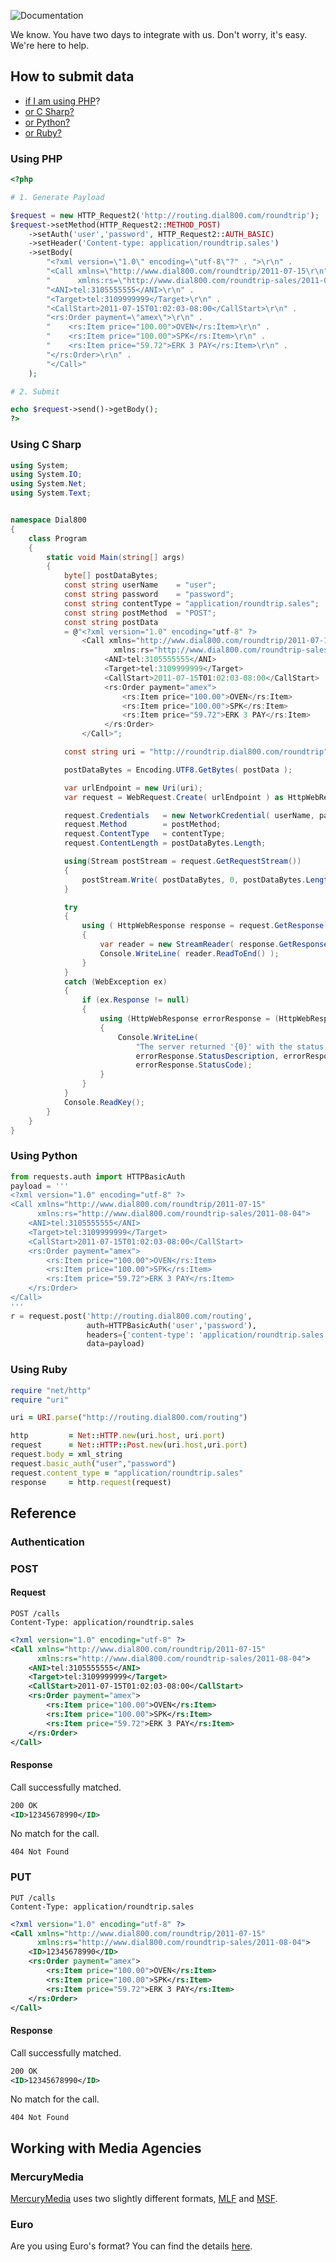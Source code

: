 ![Documentation](http://docs.dial800.com/images/roundtrip.png)

We know. You have two days to integrate with us. Don't worry, it's easy. We're here to help.

## How to submit data

* [if I am using PHP](#using-php)?
* [or C Sharp?](#using-c-sharp)
* [or Python?](#using-python)
* [or Ruby?](#using-ruby)

### Using PHP

```php
<?php

# 1. Generate Payload

$request = new HTTP_Request2('http://routing.dial800.com/roundtrip');
$request->setMethod(HTTP_Request2::METHOD_POST)
    ->setAuth('user','password', HTTP_Request2::AUTH_BASIC)
    ->setHeader('Content-type: application/roundtrip.sales')
    ->setBody(
        "<?xml version=\"1.0\" encoding=\"utf-8\"?" . ">\r\n" .
        "<Call xmlns=\"http://www.dial800.com/roundtrip/2011-07-15\r\n" .
        "      xmlns:rs=\"http://www.dial800.com/roundtrip-sales/2011-08-04\">" .
        "<ANI>tel:3105555555</ANI>\r\n" .
        "<Target>tel:3109999999</Target>\r\n" . 
        "<CallStart>2011-07-15T01:02:03-08:00</CallStart>\r\n" .
        "<rs:Order payment=\"amex\">\r\n" .
        "    <rs:Item price="100.00">OVEN</rs:Item>\r\n" .
        "    <rs:Item price="100.00">SPK</rs:Item>\r\n" .
        "    <rs:Item price="59.72">ERK 3 PAY</rs:Item>\r\n" .
        "</rs:Order>\r\n" .
        "</Call>"
    );

# 2. Submit

echo $request->send()->getBody();
?>
```

### Using C Sharp

```csharp
using System;
using System.IO;
using System.Net;
using System.Text;


namespace Dial800
{
    class Program
    {
        static void Main(string[] args)
        {
            byte[] postDataBytes;
            const string userName    = "user";
            const string password    = "password";
            const string contentType = "application/roundtrip.sales";
            const string postMethod  = "POST";
            const string postData    
            = @"<?xml version="1.0" encoding="utf-8" ?>
                <Call xmlns="http://www.dial800.com/roundtrip/2011-07-15"
                       xmlns:rs="http://www.dial800.com/roundtrip-sales/2011-08-04">      
                     <ANI>tel:3105555555</ANI>
                     <Target>tel:3109999999</Target>
                     <CallStart>2011-07-15T01:02:03-08:00</CallStart>
                     <rs:Order payment="amex">
                         <rs:Item price="100.00">OVEN</rs:Item>
                         <rs:Item price="100.00">SPK</rs:Item>
                         <rs:Item price="59.72">ERK 3 PAY</rs:Item>
                     </rs:Order>
                </Call>";

            const string uri = "http://roundtrip.dial800.com/roundtrip";

            postDataBytes = Encoding.UTF8.GetBytes( postData );

            var urlEndpoint = new Uri(uri);
            var request = WebRequest.Create( urlEndpoint ) as HttpWebRequest;

            request.Credentials   = new NetworkCredential( userName, password );
            request.Method        = postMethod;
            request.ContentType   = contentType;
            request.ContentLength = postDataBytes.Length;

            using(Stream postStream = request.GetRequestStream())
            {
                postStream.Write( postDataBytes, 0, postDataBytes.Length );
            }

            try
            {
                using ( HttpWebResponse response = request.GetResponse() as HttpWebResponse )
                {
                    var reader = new StreamReader( response.GetResponseStream() );
                    Console.WriteLine( reader.ReadToEnd() );
                }
            }
            catch (WebException ex)
            {
                if (ex.Response != null)
                {
                    using (HttpWebResponse errorResponse = (HttpWebResponse)ex.Response)
                    {
                        Console.WriteLine(
                            "The server returned '{0}' with the status code {1} ({2:d}).",
                            errorResponse.StatusDescription, errorResponse.StatusCode,
                            errorResponse.StatusCode);
                    }
                }
            }
            Console.ReadKey();
        }
    }
}
```

### Using Python

```python
from requests.auth import HTTPBasicAuth
payload = '''
<?xml version="1.0" encoding="utf-8" ?>
<Call xmlns="http://www.dial800.com/roundtrip/2011-07-15"
      xmlns:rs="http://www.dial800.com/roundtrip-sales/2011-08-04">      
    <ANI>tel:3105555555</ANI>
    <Target>tel:3109999999</Target>
    <CallStart>2011-07-15T01:02:03-08:00</CallStart>
    <rs:Order payment="amex">
        <rs:Item price="100.00">OVEN</rs:Item>
        <rs:Item price="100.00">SPK</rs:Item>
        <rs:Item price="59.72">ERK 3 PAY</rs:Item>
    </rs:Order>
</Call>
'''
r = request.post('http://routing.dial800.com/routing',
                 auth=HTTPBasicAuth('user','password'),
                 headers={'content-type': 'application/roundtrip.sales'},
                 data=payload)
```

### Using Ruby

```ruby
require "net/http"
require "uri"

uri = URI.parse("http://routing.dial800.com/routing")

http         = Net::HTTP.new(uri.host, uri.port)
request      = Net::HTTP::Post.new(uri.host,uri.port)
request.body = xml_string
request.basic_auth("user","password")
request.content_type = "application/roundtrip.sales"
response     = http.request(request)
```

## Reference

### Authentication

### POST

#### Request

```
POST /calls
Content-Type: application/roundtrip.sales
```

```xml
<?xml version="1.0" encoding="utf-8" ?>
<Call xmlns="http://www.dial800.com/roundtrip/2011-07-15"
      xmlns:rs="http://www.dial800.com/roundtrip-sales/2011-08-04">      
    <ANI>tel:3105555555</ANI>
    <Target>tel:3109999999</Target>
    <CallStart>2011-07-15T01:02:03-08:00</CallStart>
    <rs:Order payment="amex">
        <rs:Item price="100.00">OVEN</rs:Item>
        <rs:Item price="100.00">SPK</rs:Item>
        <rs:Item price="59.72">ERK 3 PAY</rs:Item>
    </rs:Order>
</Call>
```

#### Response

Call successfully matched.

```xml
200 OK
<ID>12345678990</ID>
```

No match for the call.

```
404 Not Found
```

### PUT

```
PUT /calls
Content-Type: application/roundtrip.sales
```

```xml
<?xml version="1.0" encoding="utf-8" ?>
<Call xmlns="http://www.dial800.com/roundtrip/2011-07-15"
      xmlns:rs="http://www.dial800.com/roundtrip-sales/2011-08-04">      
    <ID>12345678990</ID>
    <rs:Order payment="amex">
        <rs:Item price="100.00">OVEN</rs:Item>
        <rs:Item price="100.00">SPK</rs:Item>
        <rs:Item price="59.72">ERK 3 PAY</rs:Item>
    </rs:Order>
</Call>
```

#### Response

Call successfully matched.

```xml
200 OK
<ID>12345678990</ID>
```

No match for the call.

```
404 Not Found
```

## Working with Media Agencies

### MercuryMedia

[MercuryMedia](http://www.mercurymedia.com) uses two slightly different formats, [MLF](http://docs.dial800.com/dial800/mlf) and [MSF](http://docs.dial800.com/dial800/msf).

### Euro

Are you using Euro's format? You can find the details [here](http://docs.dial800.com/dial800/euro).